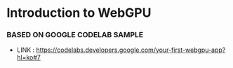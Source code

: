 # Introduction to WebGPU

### BASED ON GOOGLE CODELAB SAMPLE

+ LINK : https://codelabs.developers.google.com/your-first-webgpu-app?hl=ko#7